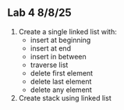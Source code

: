 ## Lab 4 8/8/25

1. Create a single linked list with:
   - insert at beginning
   - insert at end
   - insert in between
   - traverse list
   - delete first element
   - delete last element
   - delete any element
2. Create stack using linked list
